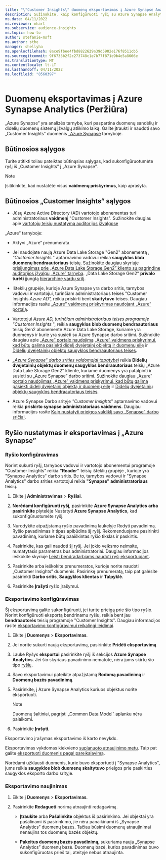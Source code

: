 ```yaml
---
title: "\"Customer Insights\" duomenų eksportavimas į Azure Synapse Analytics"
description: Sužinokite, kaip konfigūruoti ryšį su Azure Synapse Analytics.
ms.date: 04/11/2022
ms.reviewer: mhart
ms.subservice: audience-insights
ms.topic: how-to
author: stefanie-msft
ms.author: sthe
manager: shellyha
ms.openlocfilehash: 8ace9fbee4fbd8822629a39d5902e176f8511cb5
ms.sourcegitcommit: 9f6733b2f2c273748c1e7b77f871e9b4e5a8666e
ms.translationtype: MT
ms.contentlocale: lt-LT
ms.lasthandoff: 04/11/2022
ms.locfileid: "8560397"
---
```

# <a name="export-data-to-azure-synapse-analytics-preview"></a>Duomenų eksportavimas į Azure Synapse Analytics (Peržiūra)

„Azure Synapse” yra analizės tarnyba, kuri paspartina duomenų sandėlių ir didelių duomenų sistemų įžvalgų atlikimo laiką. Galite įtraukti ir naudoti savo „Customer Insights” duomenis [„Azure Synapse](/azure/synapse-analytics/overview-what-is) tarnyboje.

## <a name="prerequisites"></a>Būtinosios sąlygos

Turite atitikti toliau pateiktas būtinąsias sąlygas, kad sukonfigūruotumėte ryšį iš „Customer Insights” į „Azure Synapse”.

> [!NOTE]
> Įsitikinkite, kad nustatėte visus **vaidmenų priskyrimus**, kaip aprašyta.  

## <a name="prerequisites-in-customer-insights"></a>Būtinosios „Customer Insights“ sąlygos

* Jūsų Azure Active Directory (AD) vartotojo abonementas turi administratoriaus **vaidmenį** "Customer Insights". Sužinokite daugiau apie [vartotojų teisių nustatymą auditorijos įžvalgose](permissions.md#assign-roles-and-permissions)

„Azure“ tarnyboje: 

- Aktyvi „Azure“ prenumerata.

- Jei naudojate naują Azure Data Lake Storage "Gen2" abonementą *, "Customer Insights* " aptarnavimo vadovui reikia **saugyklos blob duomenų bendraautoriaus** teisių. Sužinokite daugiau skyriuje [prisijungimas prie „Azure Data Lake Storage Gen2” kliento su pagrindine auditorijos įžvalgų „Azure” tarnyba](connect-service-principal.md). „Data Lake Storage Gen2“ **privalo turėti** įjungtą [hierarchinę vardų sritį](/azure/storage/blobs/data-lake-storage-namespace).

- Išteklių grupėje, kurioje Azure Synapse yra darbo sritis, tarnybos vadovui *ir* vartotojui, turinčiam administratoriaus teises "Customer Insights *Azure AD",* reikia priskirti bent **skaitytuvo** teises. Daugiau informacijos rasite [„Azure” vaidmenų priskyrimas naudojant „Azure” portalą](/azure/role-based-access-control/role-assignments-portal).

- Vartotojui *Azure AD, turinčiam administratoriaus teises programoje "Customer Insights* ", reikia **saugyklos blob duomenų bendraautoriaus** teisių Gen2 abonemente Azure Data Lake Storage, kuriame yra duomenys ir kurie yra susieti su Azure Synapse darbo sritimi. Sužinokite daugiau apie [„Azure” portalo naudojimą „Azure” vaidmens priskyrimui, kad būtų galima pasiekti didelį dvejetainį objektą ir duomenų eilę](/azure/storage/common/storage-auth-aad-rbac-portal) ir [Didelių dvejetainių objektų saugyklos bendraautoriaus teises](/azure/role-based-access-control/built-in-roles#storage-blob-data-contributor).

- *[„Azure Synapse” darbo srities valdomajai tapatybei](/azure/synapse-analytics/security/synapse-workspace-managed-identity)* reikia **Didelių dvejetainių objektų duomenų saugyklos bendraautoriaus** teisių „Azure Data Lake Storage Gen2” kliente, kuriame duomenys yra patalpinti ir susieti su „Azure Synapse” darbo sritimi. Sužinokite daugiau [„Azure” portalo naudojimas „Azure” vaidmens priskyrimui, kad būtų galima pasiekti didelį dvejetainį objektą ir duomenų eilę](/azure/storage/common/storage-auth-aad-rbac-portal) ir [Didelių dvejetainių objektų saugyklos bendraautoriaus teisės](/azure/role-based-access-control/built-in-roles#storage-blob-data-contributor).

- Azure Synapse Darbo srityje *"Customer Insights*" aptarnavimo vadovui reikia **priskirto synapse administratoriaus vaidmens**. Daugiau informacijos rasite [Kaip nustatyti prieigos valdiklį savo „Synapse” darbo sričiai](/azure/synapse-analytics/security/how-to-set-up-access-control).

## <a name="set-up-the-connection-and-export-to-azure-synapse"></a>Ryšio nustatymas ir eksportavimas į „Azure Synapse”

### <a name="configure-a-connection"></a>Ryšio konfigūravimas

Norint sukurti ryšį, tarnybos vadovui ir vartotojo abonementui programoje "Customer Insights" reikia **"Reader"** teisių išteklių grupėje *,* kurioje yra "Synapse Analytics" darbo sritis. Be to, tarnybos vadovui ir "Synapse Analytics" darbo srities vartotojui reikia **"Synapse" administratoriaus** teisių. 

1. Eikite į **Administravimas** > **Ryšiai**.

1. **Norėdami konfigūruoti ryšį,** pasirinkite **Azure Synapse Analytics** **arba pasirinkite** plytelėje Nustatyti **Azure Synapse Analytics**, kad sukonfigūruotumėte ryšį.

1. Nurodykite atpažįstamą ryšio pavadinimą laukelyje Rodyti pavadinimą. Ryšio pavadinimas ir tipas apibūdina šį ryšį. Rekomenduojame pasirinkti pavadinimą, kuriame būtų paaiškintas ryšio tikslas ir paskirtis.

1. Pasirinkite, kas gali naudoti šį ryšį. Jei jokio veiksmo neimsite, numatytasis parametras bus administratoriai. Daugiau informacijos ieškokite skyriuje [Leisti bendradarbiams naudoti ryšį eksportuojant](connections.md#allow-contributors-to-use-a-connection-for-exports).

1. Pasirinkite arba ieškokite prenumeratos, kurioje norite naudoti „Customer Insights” duomenis. Pasirinkę prenumeratą, taip pat galėsite pasirinkti **Darbo sritis**, **Saugyklos klientas** ir **Talpyklė**.

1. Pasirinkite **Įrašyti** ryšio įrašymui.

### <a name="configure-an-export"></a>Eksportavimo konfigūravimas

Šį eksportavimą galite sukonfigūruoti, jei turite prieigą prie šio tipo ryšio. Norint konfigūruoti eksportą bendrinamu ryšiu, reikia bent jau **bendraautorės** teisių programoje "Customer Insights". Daugiau informacijos rasite [eksportavimo konfigūravimui reikalingi leidimai](export-destinations.md#set-up-a-new-export).

1. Eikite į **Duomenys** > **Eksportavimas**.

1. Jei norite sukurti naują eksportavimą, pasirinkite **Pridėti eksportavimą**.

1. Lauke Ryšys **eksportui** pasirinkite ryšį iš sekcijos **Azure Synapse Analytics**. Jei šio skyriaus pavadinimo nematote, nėra jums skirtų šio tipo [ryšių](connections.md).

1. Savo eksportavimui pateikite atpažįstamą **Rodomą pavadinimą** ir **Duomenų bazės pavadinimą**.

1. Pasirinkite, į Azure Synapse Analytics kuriuos objektus norite eksportuoti.
   > [!NOTE]
   > Duomenų šaltiniai, pagrįsti [„Common Data Model” aplanku](connect-common-data-model.md) nėra palaikomi.

2. Pasirinkite **Įrašyti**.

Eksportavimo įrašymas eksportavimo iš karto nevykdo.

Eksportavimas vykdomas kiekvieno [suplanuoto atnaujinimo metu](system.md#schedule-tab). Taip pat galite [eksportuoti duomenis pagal pareikalavimą](export-destinations.md#run-exports-on-demand).

Norėdami užklausti duomenis, kurie buvo eksportuoti į "Synapse Analytics", jums reikia **saugyklos blob duomenų skaitytuvo** prieigos prie paskirties saugyklos eksporto darbo srityje. 

### <a name="update-an-export"></a>Eksportavimo naujinimas

1. Eikite į **Duomenys** > **Eksportavimas**.

1. Pasirinkite **Redaguoti** norimą atnaujinti redagavimą.

   - **Įtraukite** arba **Pašalinkite** objektus iš pasirinkimo. Jei objektai yra pašalinami iš pasirinkimo, jie nėra panaikinami iš „Synapse Analytics” duomenų bazės. Tačiau būsimi duomenų atnaujinimai nenaujins tos duomenų bazės objektų.

   - **Pakeitus duomenų bazės pavadinimą**, sukuriama nauja „Synapse Analytics” duomenų bazė. Duomenų bazė, kurios pavadinimas buvo sukonfigūruotas prieš tai, ateityje nebus atnaujinta.
